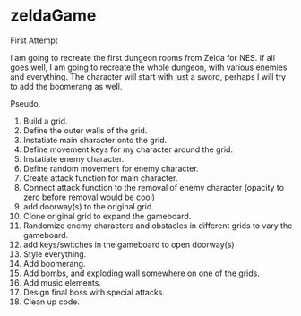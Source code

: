 # zeldaGame
First Attempt




I am going to recreate the first dungeon rooms from Zelda for NES. If all goes well, I am going to recreate the whole dungeon, with various enemies and everything. The character will start with just a sword, perhaps I will try to add the boomerang as well.


Pseudo.

1. 	Build a grid.
2. 	Define the outer walls of the grid.
3. 	Instatiate main character onto the grid.
4. 	Define movement keys for my character around the grid.
5. 	Instatiate enemy character.
6. 	Define random movement for enemy character.
7. 	Create attack function for main character.
8. 	Connect attack function to the removal of enemy character (opacity to zero before removal would be cool)
9. 	add doorway(s) to the original grid.
10.	Clone original grid to expand the gameboard.
11. Randomize enemy characters and obstacles in different grids to vary the gameboard.
12. add keys/switches in the gameboard to open doorway(s)
13. Style everything.
14. Add boomerang.
15.	Add bombs, and exploding wall somewhere on one of the grids.
16.	Add music elements.
17. Design final boss with special attacks.
18. Clean up code.


